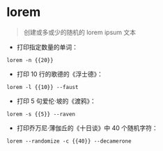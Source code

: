 # lorem

> 创建或多或少的随机的 lorem ipsum 文本

- 打印指定数量的单词：

`lorem -n {{20}}`

- 打印 10 行的歌德的《浮士德》：

`lorem -l {{10}} --faust`

- 打印 5 句爱伦·坡的《渡鸦》：

`lorem -s {{5}} --raven`

- 打印乔万尼·薄伽丘的《十日谈》中 40 个随机字符：

`lorem --randomize -c {{40}} --decamerone`

[#]: contributors: ([蔚然]，[王兴宇，Linux & BC])